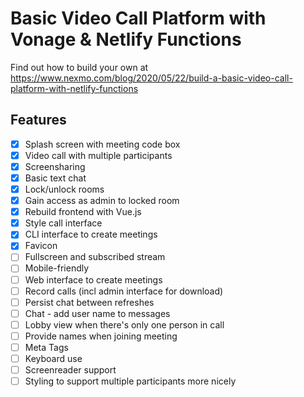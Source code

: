 # Basic Video Call Platform with Vonage & Netlify Functions

Find out how to build your own at <https://www.nexmo.com/blog/2020/05/22/build-a-basic-video-call-platform-with-netlify-functions>

## Features

- [x] Splash screen with meeting code box
- [x] Video call with multiple participants
- [x] Screensharing
- [x] Basic text chat
- [x] Lock/unlock rooms
- [x] Gain access as admin to locked room
- [x] Rebuild frontend with Vue.js
- [x] Style call interface
- [x] CLI interface to create meetings
- [x] Favicon
- [ ] Fullscreen and subscribed stream
- [ ] Mobile-friendly
- [ ] Web interface to create meetings
- [ ] Record calls (incl admin interface for download)
- [ ] Persist chat between refreshes
- [ ] Chat - add user name to messages
- [ ] Lobby view when there's only one person in call
- [ ] Provide names when joining meeting
- [ ] Meta Tags
- [ ] Keyboard use
- [ ] Screenreader support
- [ ] Styling to support multiple participants more nicely